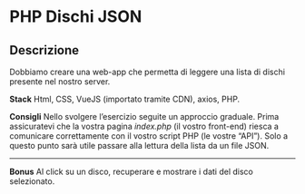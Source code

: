 # PHP Dischi JSON

## **Descrizione**

Dobbiamo creare una web-app che permetta di leggere una lista di dischi presente nel nostro server.

**Stack**
Html, CSS, VueJS (importato tramite CDN), axios, PHP.

**Consigli**
Nello svolgere l’esercizio seguite un approccio graduale.
Prima assicuratevi che la vostra pagina _index.php_ (il vostro front-end) riesca a comunicare correttamente con il vostro script PHP (le vostre “API”).
Solo a questo punto sarà utile passare alla lettura della lista da un file JSON.

---

**Bonus**
Al click su un disco, recuperare e mostrare i dati del disco selezionato.
